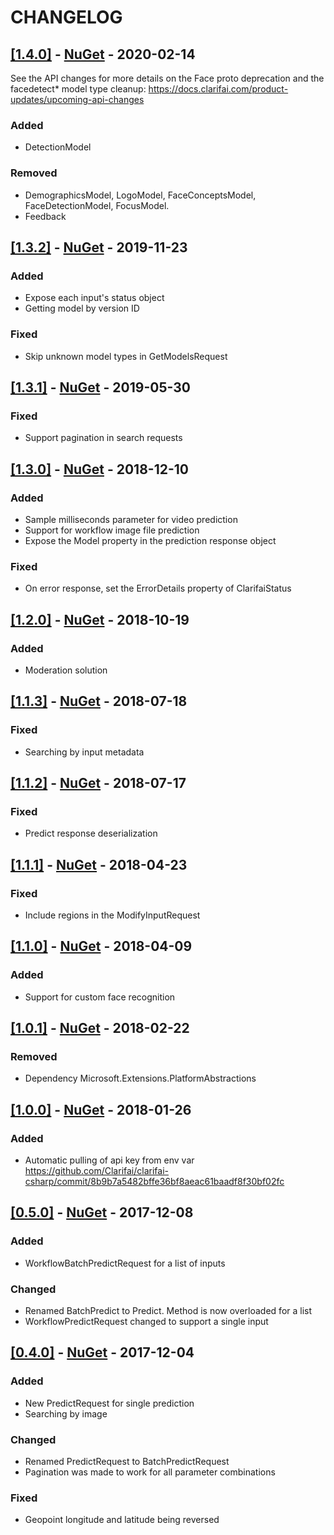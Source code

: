 # CHANGELOG

## [[1.4.0]](https://github.com/Clarifai/clarifai-csharp/releases/tag/1.4.0) - [NuGet](https://www.nuget.org/packages/Clarifai/1.4.0) - 2020-02-14

See the API changes for more details on the Face proto deprecation and the facedetect* model type cleanup:
https://docs.clarifai.com/product-updates/upcoming-api-changes

### Added
- DetectionModel

### Removed
- DemographicsModel, LogoModel, FaceConceptsModel, FaceDetectionModel, FocusModel.
- Feedback

## [[1.3.2]](https://github.com/Clarifai/clarifai-csharp/releases/tag/1.3.2) - [NuGet](https://www.nuget.org/packages/Clarifai/1.3.2) - 2019-11-23

### Added
- Expose each input's status object
- Getting model by version ID

### Fixed
- Skip unknown model types in GetModelsRequest

## [[1.3.1]](https://github.com/Clarifai/clarifai-csharp/releases/tag/1.3.1) - [NuGet](https://www.nuget.org/packages/Clarifai/1.3.1) - 2019-05-30

### Fixed
- Support pagination in search requests

## [[1.3.0]](https://github.com/Clarifai/clarifai-csharp/releases/tag/1.3.0) - [NuGet](https://www.nuget.org/packages/Clarifai/1.3.0) - 2018-12-10

### Added
- Sample milliseconds parameter for video prediction
- Support for workflow image file prediction
- Expose the Model property in the prediction response object

### Fixed
- On error response, set the ErrorDetails property of ClarifaiStatus

## [[1.2.0]](https://github.com/Clarifai/clarifai-csharp/releases/tag/1.2.0) - [NuGet](https://www.nuget.org/packages/Clarifai/1.2.0) - 2018-10-19

### Added
- Moderation solution

## [[1.1.3]](https://github.com/Clarifai/clarifai-csharp/releases/tag/1.1.3) - [NuGet](https://www.nuget.org/packages/Clarifai/1.1.3) - 2018-07-18

### Fixed
- Searching by input metadata

## [[1.1.2]](https://github.com/Clarifai/clarifai-csharp/releases/tag/1.1.2) - [NuGet](https://www.nuget.org/packages/Clarifai/1.1.2) - 2018-07-17

### Fixed
- Predict response deserialization

## [[1.1.1]](https://github.com/Clarifai/clarifai-csharp/releases/tag/1.1.1) - [NuGet](https://www.nuget.org/packages/Clarifai/1.1.1) - 2018-04-23

### Fixed
- Include regions in the ModifyInputRequest

## [[1.1.0]](https://github.com/Clarifai/clarifai-csharp/releases/tag/1.1.0) - [NuGet](https://www.nuget.org/packages/Clarifai/1.1.0) - 2018-04-09

### Added
- Support for custom face recognition

## [[1.0.1]](https://github.com/Clarifai/clarifai-csharp/releases/tag/1.0.1) - [NuGet](https://www.nuget.org/packages/Clarifai/1.0.1) - 2018-02-22

### Removed
- Dependency Microsoft.Extensions.PlatformAbstractions

## [[1.0.0]](https://github.com/Clarifai/clarifai-csharp/releases/tag/1.0.0) - [NuGet](https://www.nuget.org/packages/Clarifai/1.0.0) - 2018-01-26

### Added
- Automatic pulling of api key from env var https://github.com/Clarifai/clarifai-csharp/commit/8b9b7a5482bffe36bf8aeac61baadf8f30bf02fc

## [[0.5.0]](https://github.com/Clarifai/clarifai-csharp/releases/tag/0.5.0) - [NuGet](https://www.nuget.org/packages/Clarifai/0.5.0) - 2017-12-08

### Added
- WorkflowBatchPredictRequest for a list of inputs

### Changed
- Renamed BatchPredict to Predict. Method is now overloaded for a list
- WorkflowPredictRequest changed to support a single input

## [[0.4.0]](https://github.com/Clarifai/clarifai-csharp/releases/tag/0.4.0) - [NuGet](https://www.nuget.org/packages/Clarifai/0.4.0) - 2017-12-04

### Added
- New PredictRequest for single prediction
- Searching by image

### Changed
- Renamed PredictRequest to BatchPredictRequest
- Pagination was made to work for all parameter combinations

### Fixed
- Geopoint longitude and latitude being reversed
